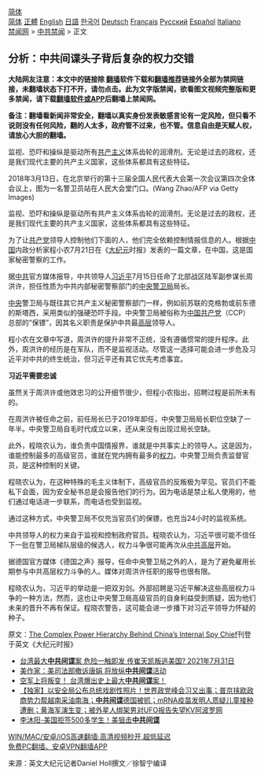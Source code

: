  <!-- 面包屑导航 --> <div class="breadcrumb"><!-- GTranslate: https://gtranslate.io/ -->  <div class="switcher notranslate">  <div class="selected">  <a href="#" onclick="return false;"> 简体</a>  </div>  <div class="option">  <a href="https://www.bannedbook.org" onclick="doGTranslate('zh-CN|zh-CN');jQuery('div.switcher div.selected a').html(jQuery(this).html());return false;" title="简体中文" class="nturl selected"> 简体</a>  <a href="https://www.bannedbook.org/zh-tw/" onclick="doGTranslate('zh-CN|zh-TW');jQuery('div.switcher div.selected a').html(jQuery(this).html());return false;" title="繁體中文" class="nturl"> 正體</a>  <a href="https://www.bannedbook.org/en/" onclick="doGTranslate('zh-CN|en');jQuery('div.switcher div.selected a').html(jQuery(this).html());return false;" title="English" class="nturl"> English</a>  <a href="https://www.bannedbook.org/ja/" onclick="doGTranslate('zh-CN|ja');jQuery('div.switcher div.selected a').html(jQuery(this).html());return false;" title="日本語" class="nturl"> 日語</a>  <a href="https://www.bannedbook.org/ko/" onclick="doGTranslate('zh-CN|ko');jQuery('div.switcher div.selected a').html(jQuery(this).html());return false;" title="한국어" class="nturl"> 한국어</a>  <a href="https://www.bannedbook.org/de/" onclick="doGTranslate('zh-CN|de');jQuery('div.switcher div.selected a').html(jQuery(this).html());return false;" title="Deutsch" class="nturl"> Deutsch</a>  <a href="https://www.bannedbook.org/fr/" onclick="doGTranslate('zh-CN|fr');jQuery('div.switcher div.selected a').html(jQuery(this).html());return false;" title="Français" class="nturl"> Français</a>  <a href="https://www.bannedbook.org/ru/" onclick="doGTranslate('zh-CN|ru');jQuery('div.switcher div.selected a').html(jQuery(this).html());return false;" title="Русский" class="nturl"> Русский</a>  <a href="https://www.bannedbook.org/es/" onclick="doGTranslate('zh-CN|es');jQuery('div.switcher div.selected a').html(jQuery(this).html());return false;" title="Español" class="nturl"> Español</a>  <a href="https://www.bannedbook.org/it/" onclick="doGTranslate('zh-CN|it');jQuery('div.switcher div.selected a').html(jQuery(this).html());return false;" title="Italiano" class="nturl"> Italiano</a>  </div>  </div>      <div class='breadcrumb-sub'><!-- Breadcrumb NavXT 6.3.0 --> <a href="https://www.bannedbook.org/" class="home">禁闻网</a> &gt; <a href="https://www.bannedbook.org/bnews/cbnews/" class="category">中共禁闻</a> &gt; 正文</div></div><h2>分析：中共间谍头子背后复杂的权力交错</h2> <p class="notice"><b>大陆网友注意：本文中的链接除 <a href="https://github.com/bannedbook/fanqiang" >翻墙</a>软件下载和<a href="https://github.com/killgcd/justmysocks/blob/master/README.md">翻墙推荐</a>链接外全部为禁网链接，未翻墙状态下打不开，请勿点击。此为文字版禁闻，欲看图文视频完整版和更多禁闻，请下载<a href="https://github.com/bannedbook/fanqiang">翻墙软件或APP</a>后翻墙上禁闻网。</p><p>备注：翻墙看新闻非常安全，翻墙以真实身份发表敏感言论有一定风险，但只看不说则没有任何风险，翻的人太多，政府管不过来，也不管。信息自由是天赋人权，请放心大胆的翻墙。</b></p>  <div class="entry"> <p id="summary">监视、恐吓和操纵是驱动所有<span class='wp_keywordlink'><a href="https://www.bannedbook.org/forum2/topic6177.html" title="《共产主义的终极目的》" target="_blank">共产主义</a></span>体系齿轮的润滑剂。无论是过去的政权，还是我们现代主要的共产主义国家，这些体系都具有这些特征。</p> <p id="conimg">2018年3月13日，在北京举行的第十三届全国人民代表大会第一次会议第四次全体会议上，图为一名警卫员站在人民大会堂门口。(Wang Zhao/AFP via Getty Images)</p> <p>监视、恐吓和操纵是驱动所有共产主义体系齿轮的润滑剂。无论是过去的政权，还是我们现代主要的共产主义国家，这些体系都具有这些特征。</p> <p>为了让<a href="https://www.bannedbook.org/bnews/tag/%e5%85%b1%e4%ba%a7%e5%85%9a/" class="st_tag internal_tag" rel="tag" title="标签 共产党 下的日志">共产党</a>领导人控制他们下面的人，他们完全依赖控制情报信息的人。根据<span class='wp_keywordlink_affiliate'><a href="https://www.bannedbook.org/" title="中国" target="_blank">中国</a></span>内政分析家程小农7月21日在《<span class='wp_keywordlink_affiliate'><a href="http://www.epochtimes.com/" title="大纪元" target="_blank">大纪元</a></span>时报》发表的一篇文章，在中国，这是国家秘密警察的工作。</p>  <p>据<a href="https://www.bannedbook.org/bnews/tag/%e4%b8%ad%e5%85%b1/" class="st_tag internal_tag" rel="tag" title="标签 中共 下的日志">中共</a>官方媒体报导，中共领导人<a href="https://www.bannedbook.org/bnews/tag/%e4%b9%a0%e8%bf%91%e5%b9%b3/" class="st_tag internal_tag" rel="tag" title="标签 习近平 下的日志">习近平</a>7月15日任命了北部战区陆军副参谋长周洪许，担任性质为中共内部秘密警察部门的<a href="https://www.bannedbook.org/bnews/tag/%e4%b8%ad%e5%a4%ae%e8%ad%a6%e5%8d%ab%e5%b1%80/" class="st_tag internal_tag" rel="tag" title="标签 中央警卫局 下的日志">中央警卫局</a>局长。</p> <p><a href="https://www.bannedbook.org/bnews/tag/%E4%B8%AD%E5%A4%AE/" class="st_tag internal_tag" rel="tag" title="标签 中央 下的日志">中央</a>警卫局与既往其它共产主义秘密警察部门一样，例如前苏联的克格勃或前东德的斯塔西，采用类似的强硬恐吓手段。中央警卫局被俗称为<a href="https://www.bannedbook.org/bnews/tag/%e4%b8%ad%e5%9b%bd%e5%85%b1%e4%ba%a7%e5%85%9a/" class="st_tag internal_tag" rel="tag" title="标签 中国共产党 下的日志">中国共产党</a>（CCP）总部的“保镖”，因其名义职责是保护中共最<span class='wp_keywordlink_affiliate'><a href="https://www.bannedbook.org/bnews/ccpdope/" title="中共高层内幕" target="_blank">高层</a></span>领导人。</p> <p>程小农在文章中写道，周洪许的提升非常不正统，没有遵循惯常的提升程序。此外，周洪许的经历是在军队，而不是监视活动。尽管这一选择可能会进一步危及习近平对中共的终生统治，但习近平还有其它优先考虑事宜。</p> <p><strong>习近平需要忠诚</strong></p>  <p>虽然关于周洪许或他效忠习的公开细节很少，但程小农指出，招聘过程是前所未有的。</p> <p>在周洪许被任命之前，前任局长已于2019年卸任，中央警卫局局长职位空缺了一年半。中央警卫局自毛时代成立以来，还从来没有出现过局长空缺。</p> <p>此外，程晓农认为，谁负责中国情报界，谁就是中共事实上的领导人。这是因为，谁能控制最多的高级官员，谁就在党内拥有最多的<a href="https://www.bannedbook.org/bnews/tag/%E6%9D%83%E5%8A%9B/" class="st_tag internal_tag" rel="tag" title="标签 权力 下的日志">权力</a>。中央警卫局负责监督官员，是这种控制的关键。</p> <p>程晓农认为，在这种特殊的毛主义体制下，高级官员的反叛极为罕见。官员们不能私下会面，因为安全秘书总是会报告他们的行为。因为电话是禁止私人使用的，他们通过电话进一步联系，而电话也受到监视。</p>  <p>通过这种方式，中央警卫局不仅充当官员们的保镖，也充当24小时的监视系统。</p> <p>中共领导人的权力来自于监视和控制政府官员。程晓农认为，习近平很可能不信任下一批在警卫局梯队层级的候选人，权力斗争很可能再次从<span class='wp_keywordlink_affiliate'><a href="https://www.bannedbook.org/bnews/ccpdope/" title="中共高层" target="_blank">中共高层</a></span>开始。</p> <p>据德国官方媒体《德国之声》报导，任命中央警卫局之外的人，是为了避免雇用长期参与中共高层权力斗争的人。媒体对周洪许任职的报导也很有限。</p> <p>程晓农认为，习近平的举动是一把双刃剑。外部招聘是习近平解决这些高层权力斗争的一种方法，然而，这也让中央警卫局高级官员的自身利益受到质疑，因为他们未来的晋升不再有保证。程晓农警告，这可能会进一步播下对习近平领导力怀疑的种子。</p>  <p>原文：<a href="https://www.theepochtimes.com/the-complex-power-hierarchy-behind-chinas-internal-spy-chief_3932390.html">The Complex Power Hierarchy Behind China’s Internal Spy Chief</a>刊登于英文《大纪元时报》</p> <ul class='op-related-articles' title='相关阅读'> <li><a href='https://www.bannedbook.org/bnews/bannedvideo/20210731/1597744.html' target='_blank'>台湾最大<b>中共间谍</b>案 危险一触即发 传崔天凯叛逃美国?  2021年7月31日</a></li> <li><a href='https://www.bannedbook.org/bnews/comments/20210731/1597448.html' target='_blank'>美作家：美司法部撤诉唐娟 将放纵<b>中共间谍</b>活动</a></li> <li><a href='https://www.bannedbook.org/bnews/bannedvideo/20210730/1597229.html' target='_blank'>空军上将叛变！    台湾爆出史上最大<b>中共间谍</b>案！</a></li> <li><a href='https://www.bannedbook.org/bnews/bannedvideo/20210708/1582486.html' target='_blank'>【独家】以安全局公布总统戏剧性照片！世界政党峰会习又出事；普京挟欧政商势力帮越南采油南海；<b>中共间谍</b>德国被抓；mRNA疫苗发明人质疑儿童接种遭删；黄海军演生变；被外星人绑架男对UFO报告失望KV阿波罗网</a></li> <li><a href='https://www.bannedbook.org/bnews/taiwannews/20210707/1582127.html' target='_blank'>李沐阳-美国拒签500多学生！美狙击<b>中共间谍</b></a></li> </ul> <p class="texttj"> <a href="https://github.com/bannedbook/fanqiang/wiki/V2ray%E6%9C%BA%E5%9C%BA" target="_blank">WIN/MAC/安卓/iOS高速翻墙:高清视频秒开,超低延迟</a><br/> <a href="https://github.com/bannedbook/fanqiang/wiki/%E7%A6%81%E9%97%BB%E7%BD%91%E5%AE%89%E5%8D%93%E7%BF%BB%E5%A2%99%E6%96%B0%E9%97%BBAPP" target="_blank">免费PC翻墙、安卓VPN翻墙APP</a></p><p> 来源：英文大纪元记者Daniel Holl撰文／徐智宁编译 </p><a name='sharetosocial'></a>  <div style="margin-bottom:5px;padding-bottom:5px;clear:both"> <div id="archive-pix-1" class="banner-ads"> <!-- AuctionX Display platform tag START --> <div id="26318x728x90x621x_ADSLOT2" clicktrack="%%CLICK_URL_ESC%%"></div> <!-- AuctionX Display platform tag END --> </div> <div id="archive-pix-2" class="banner-ads"> <!-- AuctionX Display platform tag START --> <div id="26315x300x250x621x_ADSLOT2" clicktrack="%%CLICK_URL_ESC%%"></div> <!-- AuctionX Display platform tag END --> </div> </div>  <div id="archive-pix-1" class="banner-ads"> <!-- AuctionX Display platform tag START --> <div id="26318x728x90x621x_ADSLOT3" clicktrack="%%CLICK_URL_ESC%%"></div> <!-- AuctionX Display platform tag END --> </div> </div><!--END ENTRY--> 